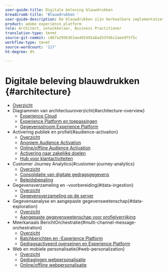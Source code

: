 ```yaml
---
user-guide-title: Digitale beleving blauwdrukken
breadcrumb-title: 'Blauwdrukken '
user-guide-description: De blauwdrukken zijn herhaalbare implementaties om gevestigde bedrijfsproblemen aan te pakken en architectuurdiagrammen, technische overwegingen, en relevante documentatiekoppelingen te bevatten.
product: adobe experience platform
role: Architect, ontwikkelaar, Business Practitioner
translation-type: tm+mt
source-git-commit: c867a2956363ae495492a8ad33fd6c2aee9f5f5c
workflow-type: tm+mt
source-wordcount: '117'
ht-degree: 0%

---
```


# Digitale beleving blauwdrukken {#architecture}

+ [Overzicht](/help/blueprints/overview.md)
+ Diagrammen van architectuuroverzicht{#architecture-overview}
   + [Experience Cloud](/help/blueprints/experience-platform/experience-cloud.md)
   + [Experience Platform en toepassingen](/help/blueprints/experience-platform/platform-applications.md)
   + [Gegevensstroom Experience Platform](/help/blueprints/experience-platform/platform-data-flow.md)
+ Activering publiek en profiel{#audience-activation}
   + [Overzicht](/help/blueprints/audience-activation/overview.md)
   + [Anoniem Audience Activation](/help/blueprints/audience-activation/anonymous.md)
   + [Online/offline Audience Activation](/help/blueprints/audience-activation/online-offline.md)
   + [Activering naar zakelijke doelen](/help/blueprints/audience-activation/enterprise-destinations.md)
   + [Hub voor klantactiviteiten](/help/blueprints/audience-activation/customer-activity.md)
+ Customer Journey Analytics{#customer-journey-analytics}
   + [Overzicht](/help/blueprints/customer-journey-analytics/overview.md)
   + [Consolidatie van digitale gedragsgegevens](/help/blueprints/customer-journey-analytics/digital-behavioral-data-consolidation.md)
   + [Beleidsbepaling](/help/blueprints/customer-journey-analytics/call-deflect.md)
+ Gegevensverzameling en -voorbereiding{#data-ingestion}
   + [Overzicht](/help/blueprints/data-ingestion/overview.md)
   + [Gegevensverzameling op de server](/help/blueprints/data-ingestion/server-side-collection.md)
+ Gegevensanalyse en aangepaste gegevenswetenschap{#data-exploration}
   + [Overzicht](/help/blueprints/data-insights/overview.md)
   + [Aangepaste gegevenswetenschap voor profielverrijking](/help/blueprints/data-insights/data-science.md)
+ Meerkanaals BerichtOrchestratie{#multi-channel-message-orchestration}
   + [Overzicht](/help/blueprints/multi-channel-message-orchestration/overview.md)
   + [Batchberichten en -Experience Platform](/help/blueprints/multi-channel-message-orchestration/batch-messaging.md)
   + [Gedragsactiveerd overseinen en Experience Platform](/help/blueprints/multi-channel-message-orchestration/triggered-messaging.md)
+ Web en mobiele personalisatie{#web-personalization}
   + [Overzicht](/help/blueprints/web-personalization/overview.md)
   + [Gedragingen webpersonalisatie](/help/blueprints/web-personalization/behavioral.md)
   + [Online/offline webpersonalisatie](/help/blueprints/web-personalization/online-offline.md)

